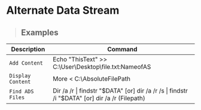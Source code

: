 # Alternate Data Stream

> ## **Examples**

| **Description** | **Command** |
|----------|-----------------|
| `Add Content` | Echo "ThisText" >> C:\User\Desktop\file.txt:NameofAS | 
| `Display Content` | More < C:\AbsoluteFilePath | 
| `Find ADS Files` | Dir /a /r \| findstr "$DATA" [or] dir /a /r /s \| findstr /i "\$DATA" [or] dir /a /r (Filepath) | 
